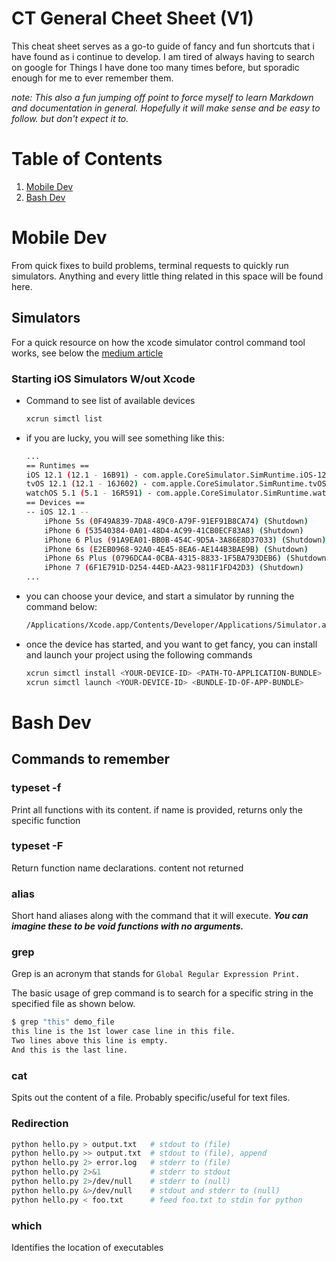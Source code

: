# CT General Cheet Sheet (V1)

This cheat sheet serves as a go-to guide of fancy and fun shortcuts that i have found as i continue to develop. 
I am tired of always having to search on google for Things I have done too many times before, but sporadic enough
for me to ever remember them.

*note: This also a fun jumping off point to force myself to learn Markdown and documentation in general. Hopefully it will make sense and be easy to follow. but don't expect it to.*

# Table of Contents
1. [Mobile Dev](#Mobile-Dev)
2. [Bash Dev](#Bash-Dev)

# Mobile Dev
From quick fixes to build problems, terminal requests to quickly run simulators. Anything and every little thing related in this space will be found here.

## Simulators

For a quick resource on how the xcode simulator control command tool works, see below the [medium article](https://medium.com/xcblog/simctl-control-ios-simulators-from-command-line-78b9006a20dc)
### Starting iOS Simulators W/out Xcode

- Command to see list of available devices
    ```sh
    xcrun simctl list
    ```
- if you are lucky, you will see something like this:
    ```sh
    ...
    == Runtimes ==
    iOS 12.1 (12.1 - 16B91) - com.apple.CoreSimulator.SimRuntime.iOS-12-1 
    tvOS 12.1 (12.1 - 16J602) - com.apple.CoreSimulator.SimRuntime.tvOS-12-1 
    watchOS 5.1 (5.1 - 16R591) - com.apple.CoreSimulator.SimRuntime.watchOS-5-1 
    == Devices ==
    -- iOS 12.1 --
        iPhone 5s (0F49A839-7DA8-49C0-A79F-91EF91B8CA74) (Shutdown) 
        iPhone 6 (53540384-0A01-48D4-AC99-41CB0ECF83A8) (Shutdown) 
        iPhone 6 Plus (91A9EA01-BB0B-454C-9D5A-3A86E8D37033) (Shutdown) 
        iPhone 6s (E2EB0968-92A0-4E45-8EA6-AE144B3BAE9B) (Shutdown) 
        iPhone 6s Plus (0796DCA4-0CBA-4315-8833-1F5BA793DEB6) (Shutdown) 
        iPhone 7 (6F1E791D-D254-44ED-AA23-9811F1FD42D3) (Shutdown)
    ...
    ```
- you can choose your device, and start a simulator by running the command below:
    ```sh
    /Applications/Xcode.app/Contents/Developer/Applications/Simulator.app/Contents/MacOS/Simulator -CurrentDeviceUDID <YOUR-DEVICE-ID>
    ```
- once the device has started, and you want to get fancy, you can install and launch your project using the following commands
    ```sh
    xcrun simctl install <YOUR-DEVICE-ID> <PATH-TO-APPLICATION-BUNDLE>
    xcrun simctl launch <YOUR-DEVICE-ID> <BUNDLE-ID-OF-APP-BUNDLE>
    ```

# Bash Dev

## Commands to remember

### typeset -f <name>

Print all functions with its content. if name is provided, returns only the specific function

### typeset -F <name>

Return function name declarations. content not returned

### alias

Short hand aliases along with the command that it will execute. __*You can imagine these to be void functions with no arguments.*__

### grep

Grep is an acronym that stands for `Global Regular Expression Print.`

The basic usage of grep command is to search for a specific string in the specified file as shown below.

```bash
$ grep "this" demo_file
this line is the 1st lower case line in this file.
Two lines above this line is empty.
And this is the last line.
```

### cat

Spits out the content of a file. Probably specific/useful for text files.

### Redirection

```bash
python hello.py > output.txt   # stdout to (file)
python hello.py >> output.txt  # stdout to (file), append
python hello.py 2> error.log   # stderr to (file)
python hello.py 2>&1           # stderr to stdout
python hello.py 2>/dev/null    # stderr to (null)
python hello.py &>/dev/null    # stdout and stderr to (null)
python hello.py < foo.txt      # feed foo.txt to stdin for python
```

### which

Identifies the location of executables